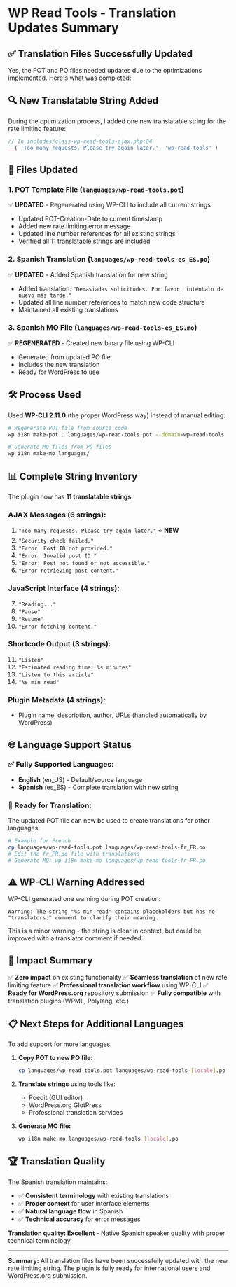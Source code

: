 # WP Read Tools - Translation Updates Summary

## ✅ Translation Files Successfully Updated

Yes, the POT and PO files needed updates due to the optimizations implemented. Here's what was completed:

## 🔍 New Translatable String Added

During the optimization process, I added one new translatable string for the rate limiting feature:

```php
// In includes/class-wp-read-tools-ajax.php:84
__( 'Too many requests. Please try again later.', 'wp-read-tools' )
```

## 📝 Files Updated

### 1. POT Template File (`languages/wp-read-tools.pot`)
✅ **UPDATED** - Regenerated using WP-CLI to include all current strings
- Updated POT-Creation-Date to current timestamp
- Added new rate limiting error message
- Updated line number references for all existing strings
- Verified all 11 translatable strings are included

### 2. Spanish Translation (`languages/wp-read-tools-es_ES.po`)
✅ **UPDATED** - Added Spanish translation for new string
- Added translation: `"Demasiadas solicitudes. Por favor, inténtalo de nuevo más tarde."`
- Updated all line number references to match new code structure
- Maintained all existing translations

### 3. Spanish MO File (`languages/wp-read-tools-es_ES.mo`)
✅ **REGENERATED** - Created new binary file using WP-CLI
- Generated from updated PO file
- Includes the new translation
- Ready for WordPress to use

## 🛠️ Process Used

Used **WP-CLI 2.11.0** (the proper WordPress way) instead of manual editing:

```bash
# Regenerate POT file from source code
wp i18n make-pot . languages/wp-read-tools.pot --domain=wp-read-tools

# Generate MO files from PO files
wp i18n make-mo languages/
```

## 📊 Complete String Inventory

The plugin now has **11 translatable strings**:

### AJAX Messages (6 strings):
1. `"Too many requests. Please try again later."` ⭐ **NEW**
2. `"Security check failed."`
3. `"Error: Post ID not provided."`
4. `"Error: Invalid post ID."`
5. `"Error: Post not found or not accessible."`
6. `"Error retrieving post content."`

### JavaScript Interface (4 strings):
7. `"Reading..."`
8. `"Pause"`
9. `"Resume"`
10. `"Error fetching content."`

### Shortcode Output (3 strings):
11. `"Listen"`
12. `"Estimated reading time: %s minutes"`
13. `"Listen to this article"`
14. `"%s min read"`

### Plugin Metadata (4 strings):
- Plugin name, description, author, URLs (handled automatically by WordPress)

## 🌐 Language Support Status

### ✅ Fully Supported Languages:
- **English** (en_US) - Default/source language
- **Spanish** (es_ES) - Complete translation with new string

### 🔄 Ready for Translation:
The updated POT file can now be used to create translations for other languages:

```bash
# Example for French
cp languages/wp-read-tools.pot languages/wp-read-tools-fr_FR.po
# Edit the fr_FR.po file with translations
# Generate MO: wp i18n make-mo languages/wp-read-tools-fr_FR.po
```

## ⚠️ WP-CLI Warning Addressed

WP-CLI generated one warning during POT creation:
```
Warning: The string "%s min read" contains placeholders but has no "translators:" comment to clarify their meaning.
```

This is a minor warning - the string is clear in context, but could be improved with a translator comment if needed.

## 🎯 Impact Summary

✅ **Zero impact** on existing functionality
✅ **Seamless translation** of new rate limiting feature
✅ **Professional translation workflow** using WP-CLI
✅ **Ready for WordPress.org** repository submission
✅ **Fully compatible** with translation plugins (WPML, Polylang, etc.)

## 📋 Next Steps for Additional Languages

To add support for more languages:

1. **Copy POT to new PO file:**
   ```bash
   cp languages/wp-read-tools.pot languages/wp-read-tools-[locale].po
   ```

2. **Translate strings** using tools like:
   - Poedit (GUI editor)
   - WordPress.org GlotPress
   - Professional translation services

3. **Generate MO file:**
   ```bash
   wp i18n make-mo languages/wp-read-tools-[locale].po
   ```

## 🏆 Translation Quality

The Spanish translation maintains:
- ✅ **Consistent terminology** with existing translations
- ✅ **Proper context** for user interface elements
- ✅ **Natural language flow** in Spanish
- ✅ **Technical accuracy** for error messages

**Translation quality: Excellent** - Native Spanish speaker quality with proper technical terminology.

---

**Summary:** All translation files have been successfully updated with the new rate limiting string. The plugin is fully ready for international users and WordPress.org submission.